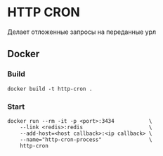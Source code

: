 # HTTP CRON

Делает отложенные запросы на переданные урл 

## Docker

### Build

```
docker build -t http-cron .
```

### Start

```
docker run --rm -it -p <port>:3434           \
    --link <redis>:redis                     \
    --add-host=<host callback>:<ip callback> \
    --name="http-cron-process"               \
    http-cron
```
